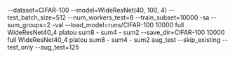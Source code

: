 --dataset=CIFAR-100 --model=WideResNet(40, 100, 4) --test_batch_size=512 --num_workers_test=8 --train_subset=10000 -sa --sum_groups=2 -val --load_model=runs/CIFAR-100 10000 full WideResNet40_4 platou sum8 - sum4 - sum2 --save_dir=CIFAR-100 10000 full WideResNet40_4 platou sum8 - sum4 - sum2 aug_test --skip_existing --test_only --aug_test=125